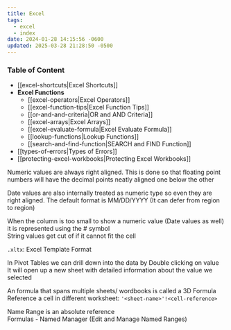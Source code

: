 ```yaml
---
title: Excel
tags:
  - excel
  - index
date: 2024-01-28 14:15:56 -0600
updated: 2025-03-28 21:28:50 -0500
---
```


### Table of Content

* [[excel-shortcuts|Excel Shortcuts]]
* **Excel Functions**
	* [[excel-operators|Excel Operators]]
	* [[excel-function-tips|Excel Function Tips]]
	* [[or-and-and-criteria|OR and AND Criteria]]
	* [[excel-arrays|Excel Arrays]]
	* [[excel-evaluate-formula|Excel Evaluate Formula]]
	* [[lookup-functions|Lookup Functions]]
	* [[search-and-find-function|SEARCH and FIND Function]]
* [[types-of-errors|Types of Errors]]
* [[protecting-excel-workbooks|Protecting Excel Workbooks]]

Numeric values are always right aligned. This is done so that floating point numbers will have the decimal points neatly aligned one below the other

Date values are also internally treated as numeric type so even they are right aligned. The default format is MM/DD/YYYY (It can defer from region to region)

When the column is too small to show a numeric value (Date values as well) it is represented using the # symbol  
String values get cut of if it cannot fit the cell

`.xltx`: Excel Template Format

In Pivot Tables we can drill down into the data by Double clicking on value  
It will open up a new sheet with detailed information about the value we selected

An formula that spans multiple sheets/ wordbooks is called a 3D Formula  
Reference a cell in different worksheet: `'<sheet-name>'!<cell-reference>`

Name Range is an absolute reference  
Formulas - Named Manager (Edit and Manage Named Ranges)
